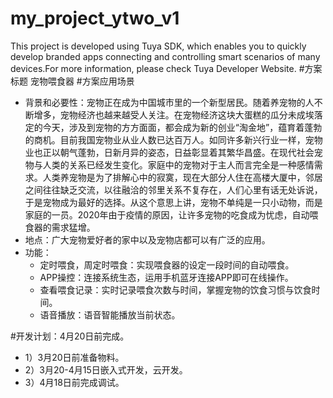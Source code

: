 # my_project_ytwo_v1
This project is developed using Tuya SDK, which enables you to quickly develop branded apps connecting and controlling smart scenarios of many devices.For more information, please check Tuya Developer Website.
#方案标题
宠物喂食器
#方案应用场景
* 背景和必要性：宠物正在成为中国城市里的一个新型居民。随着养宠物的人不断增多，宠物经济也越来越受人关注。在宠物经济这块大蛋糕的瓜分未成埃落定的今天，涉及到宠物的方方面面，都会成为新的创业“淘金地”，蕴育着蓬勃的商机。目前我国宠物业从业人数已达百万人。如同许多新兴行业一样，宠物业也正以朝气蓬勃，日新月异的姿态，日益彰显着其繁华昌盛。在现代社会宠物与人类的关系已经发生变化。家庭中的宠物对于主人而言完全是一种感情需求。人类养宠物是为了排解心中的寂寞，现在大部分人住在高楼大厦中，邻居之间往往缺乏交流，以往融洽的邻里关系不复存在，人们心里有话无处诉说，于是宠物成为最好的选择。从这个意思上讲，宠物不单纯是一只小动物，而是家庭的一员。2020年由于疫情的原因，让许多宠物的吃食成为忧虑，自动喂食器的需求猛增。
* 地点：广大宠物爱好者的家中以及宠物店都可以有广泛的应用。
* 功能：
    * 定时喂食，周定时喂食：实现喂食器的设定一段时间的自动喂食。
    * APP操控：连接系统生态，运用手机蓝牙连接APP即可在线操作。
    * 查看喂食记录：实时记录喂食次数与时间，掌握宠物的饮食习惯与饮食时间。
    * 语音播放：语音智能播放当前状态。

#开发计划：4月20日前完成。
* 1）3月20日前准备物料。
* 2）3月20-4月15日嵌入式开发，云开发。
* 3）4月18日前完成调试。
